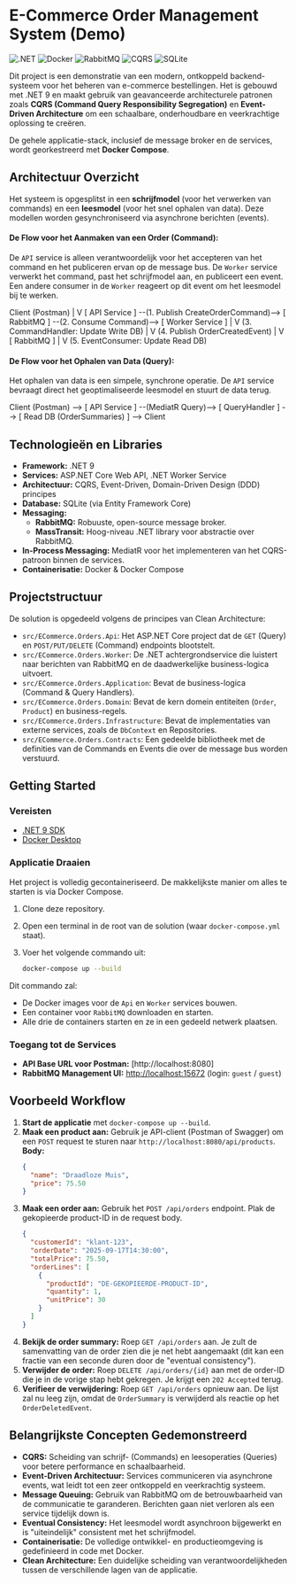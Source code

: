 # E-Commerce Order Management System (Demo)

![.NET](https://img.shields.io/badge/.NET-9-blueviolet)
![Docker](https://img.shields.io/badge/Docker-Compose-blue)
![RabbitMQ](https://img.shields.io/badge/RabbitMQ-Messaging-orange)
![CQRS](https://img.shields.io/badge/Architecture-CQRS-red)
![SQLite](https://img.shields.io/badge/Database-SQLite-blue)

Dit project is een demonstratie van een modern, ontkoppeld backend-systeem voor het beheren van e-commerce bestellingen. Het is gebouwd met .NET 9 en maakt gebruik van geavanceerde architecturele patronen zoals **CQRS (Command Query Responsibility Segregation)** en **Event-Driven Architecture** om een schaalbare, onderhoudbare en veerkrachtige oplossing te creëren.

De gehele applicatie-stack, inclusief de message broker en de services, wordt georkestreerd met **Docker Compose**.

## Architectuur Overzicht

Het systeem is opgesplitst in een **schrijfmodel** (voor het verwerken van commands) en een **leesmodel** (voor het snel ophalen van data). Deze modellen worden gesynchroniseerd via asynchrone berichten (events).

#### De Flow voor het Aanmaken van een Order (Command):
De `API` service is alleen verantwoordelijk voor het accepteren van het command en het publiceren ervan op de message bus. De `Worker` service verwerkt het command, past het schrijfmodel aan, en publiceert een event. Een andere consumer in de `Worker` reageert op dit event om het leesmodel bij te werken.

Client (Postman)
|
V
[ API Service ] --(1. Publish CreateOrderCommand)--> [ RabbitMQ ] --(2. Consume Command)--> [ Worker Service ]
|
V
(3. CommandHandler: Update Write DB)
|
V
(4. Publish OrderCreatedEvent)
|
V
[ RabbitMQ ]
|
V
(5. EventConsumer: Update Read DB)

#### De Flow voor het Ophalen van Data (Query):
Het ophalen van data is een simpele, synchrone operatie. De `API` service bevraagt direct het geoptimaliseerde leesmodel en stuurt de data terug.

Client (Postman) --> [ API Service ] --(MediatR Query)--> [ QueryHandler ] --> [ Read DB (OrderSummaries) ] --> Client

## Technologieën en Libraries

* **Framework:** .NET 9
* **Services:** ASP.NET Core Web API, .NET Worker Service
* **Architectuur:** CQRS, Event-Driven, Domain-Driven Design (DDD) principes
* **Database:** SQLite (via Entity Framework Core)
* **Messaging:**
    * **RabbitMQ:** Robuuste, open-source message broker.
    * **MassTransit:** Hoog-niveau .NET library voor abstractie over RabbitMQ.
* **In-Process Messaging:** MediatR voor het implementeren van het CQRS-patroon binnen de services.
* **Containerisatie:** Docker & Docker Compose

## Projectstructuur

De solution is opgedeeld volgens de principes van Clean Architecture:

-   `src/ECommerce.Orders.Api`: Het ASP.NET Core project dat de `GET` (Query) en `POST/PUT/DELETE` (Command) endpoints blootstelt.
-   `src/ECommerce.Orders.Worker`: De .NET achtergrondservice die luistert naar berichten van RabbitMQ en de daadwerkelijke business-logica uitvoert.
-   `src/ECommerce.Orders.Application`: Bevat de business-logica (Command & Query Handlers).
-   `src/ECommerce.Orders.Domain`: Bevat de kern domein entiteiten (`Order`, `Product`) en business-regels.
-   `src/ECommerce.Orders.Infrastructure`: Bevat de implementaties van externe services, zoals de `DbContext` en Repositories.
-   `src/ECommerce.Orders.Contracts`: Een gedeelde bibliotheek met de definities van de Commands en Events die over de message bus worden verstuurd.

## Getting Started

### Vereisten

-   [.NET 9 SDK](https://dotnet.microsoft.com/download/dotnet/9.0)
-   [Docker Desktop](https://www.docker.com/products/docker-desktop/)

### Applicatie Draaien

Het project is volledig gecontaineriseerd. De makkelijkste manier om alles te starten is via Docker Compose.

1.  Clone deze repository.
2.  Open een terminal in de root van de solution (waar `docker-compose.yml` staat).
3.  Voer het volgende commando uit:

    ```bash
    docker-compose up --build
    ```

Dit commando zal:
-   De Docker images voor de `Api` en `Worker` services bouwen.
-   Een container voor `RabbitMQ` downloaden en starten.
-   Alle drie de containers starten en ze in een gedeeld netwerk plaatsen.

### Toegang tot de Services

-   **API Base URL voor Postman:** [http://localhost:8080]
-   **RabbitMQ Management UI:** [http://localhost:15672](http://localhost:15672) (login: `guest` / `guest`)

## Voorbeeld Workflow

1.  **Start de applicatie** met `docker-compose up --build`.
2.  **Maak een product aan:** Gebruik je API-client (Postman of Swagger) om een `POST` request te sturen naar `http://localhost:8080/api/products`.
    **Body:**
    ```json
    {
      "name": "Draadloze Muis",
      "price": 75.50
    }
    ```
3.  **Maak een order aan:** Gebruik het `POST /api/orders` endpoint. Plak de gekopieerde product-ID in de request body.
    ```json
    {
      "customerId": "klant-123",
      "orderDate": "2025-09-17T14:30:00",
      "totalPrice": 75.50,
      "orderLines": [
        {
          "productId": "DE-GEKOPIEERDE-PRODUCT-ID",
          "quantity": 1,
          "unitPrice": 30
        }
      ]
    }
    ```
4.  **Bekijk de order summary:** Roep `GET /api/orders` aan. Je zult de samenvatting van de order zien die je net hebt aangemaakt (dit kan een fractie van een seconde duren door de "eventual consistency").
5.  **Verwijder de order:** Roep `DELETE /api/orders/{id}` aan met de order-ID die je in de vorige stap hebt gekregen. Je krijgt een `202 Accepted` terug.
6.  **Verifieer de verwijdering:** Roep `GET /api/orders` opnieuw aan. De lijst zal nu leeg zijn, omdat de `OrderSummary` is verwijderd als reactie op het `OrderDeletedEvent`.

## Belangrijkste Concepten Gedemonstreerd

-   **CQRS:** Scheiding van schrijf- (Commands) en leesoperaties (Queries) voor betere performance en schaalbaarheid.
-   **Event-Driven Architectuur:** Services communiceren via asynchrone events, wat leidt tot een zeer ontkoppeld en veerkrachtig systeem.
-   **Message Queuing:** Gebruik van RabbitMQ om de betrouwbaarheid van de communicatie te garanderen. Berichten gaan niet verloren als een service tijdelijk down is.
-   **Eventual Consistency:** Het leesmodel wordt asynchroon bijgewerkt en is "uiteindelijk" consistent met het schrijfmodel.
-   **Containerisatie:** De volledige ontwikkel- en productieomgeving is gedefinieerd in code met Docker.
-   **Clean Architecture:** Een duidelijke scheiding van verantwoordelijkheden tussen de verschillende lagen van de applicatie.
